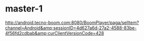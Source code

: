 # master-1
http://android.tecno-boom.com:8080/BoomPlayer/paga/selItem?channel=Android&amp;sessionID=4d627a6d-27a2-4588-83be-4f56fd2cdbab&amp;curClientVersionCode=428
